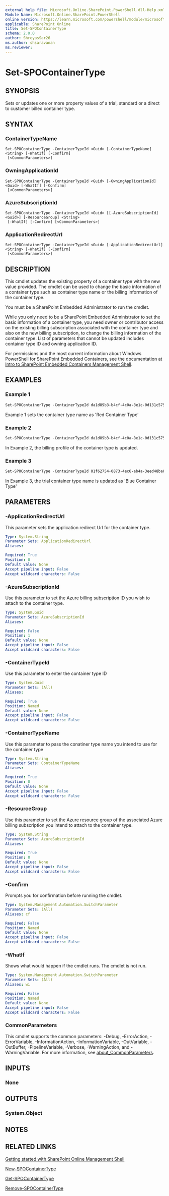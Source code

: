 ```yaml
---
external help file: Microsoft.Online.SharePoint.PowerShell.dll-Help.xml
Module Name: Microsoft.Online.SharePoint.PowerShell
online version: https://learn.microsoft.com/powershell/module/microsoft.online.sharepoint.powershell/set-spocontainertype
applicable: SharePoint Online
title: Set-SPOContainerType
schema: 2.0.0
author: ShreyasSar26
ms.author: shsaravanan
ms.reviewer:
---
```


# Set-SPOContainerType

## SYNOPSIS

Sets or updates one or more property values of a trial, standard or a direct to customer billed container type.

## SYNTAX

### ContainerTypeName

```
Set-SPOContainerType -ContainerTypeId <Guid> [-ContainerTypeName] <String> [-WhatIf] [-Confirm]
 [<CommonParameters>]
```

### OwningApplicationId

```
Set-SPOContainerType -ContainerTypeId <Guid> [-OwningApplicationId] <Guid> [-WhatIf] [-Confirm]
 [<CommonParameters>]
```

### AzureSubscriptionId

```
Set-SPOContainerType -ContainerTypeId <Guid> [[-AzureSubscriptionId] <Guid>] [-ResourceGroup] <String>
 [-WhatIf] [-Confirm] [<CommonParameters>]
```

### ApplicationRedirectUrl

```
Set-SPOContainerType -ContainerTypeId <Guid> [-ApplicationRedirectUrl] <String> [-WhatIf] [-Confirm]
 [<CommonParameters>]
```

## DESCRIPTION

This cmdlet updates the existing property of a container type with the new value provided. The cmdlet can be used to change the basic information of a container type such as container type name or the billing information of the container type.

You must be a SharePoint Embedded Administrator to run the cmdlet.

While you only need to be a SharePoint Embedded Administrator to set the basic information of a container type, you need owner or contributor access on the existing billing subscription associated with the container type and also on the new billing subscription, to change the billing information of the container type. List of parameters that cannot be updated includes container type ID and owning application ID.

For permissions and the most current information about Windows PowerShell for SharePoint Embedded Containers, see the documentation at [Intro to SharePoint Embedded Containers Management Shell](/powershell/sharepoint/sharepoint-online/introduction-sharepoint-online-management-shell).

## EXAMPLES

### Example 1

```powershell
Set-SPOContainerType -ContainerTypeId da1d89b3-b4cf-4c0a-8e1c-0d131c57544f -OwningApplicationId 12a9d93c-18d7-46a0-b43e-28d20addd56a - ContainerTypeName 'Red Container Type'
```

Example 1 sets the container type name as 'Red Container Type'

### Example 2

```powershell
Set-SPOContainerType -ContainerTypeId da1d89b3-b4cf-4c0a-8e1c-0d131c57544f –Azure Subscription 12a9d93c-18d7-46a0-b43e-28d20addd56a -ResourceGroup RG200
```

In Example 2, the billing profile of the container type is updated.

### Example 3

```powershell
Set-SPOContainerType -ContainerTypeId 01f62754-0873-4ec6-ab4a-3eed48ba8be7 -OwningApplicationId 994b9586-253e-4a77-b51 - ContainerTypeName 'Blue Container Type'
```

In Example 3, the trial container type name is updated as 'Blue Container Type'

## PARAMETERS

### -ApplicationRedirectUrl

This parameter sets the application redirect Url for the container type.

```yaml
Type: System.String
Parameter Sets: ApplicationRedirectUrl
Aliases:

Required: True
Position: 0
Default value: None
Accept pipeline input: False
Accept wildcard characters: False
```

### -AzureSubscriptionId

Use this parameter to set the Azure billing subscription ID you wish to attach to the container type.

```yaml
Type: System.Guid
Parameter Sets: AzureSubscriptionId
Aliases:

Required: False
Position: 1
Default value: None
Accept pipeline input: False
Accept wildcard characters: False
```

### -ContainerTypeId

Use this parameter to enter the container type ID

```yaml
Type: System.Guid
Parameter Sets: (All)
Aliases:

Required: True
Position: Named
Default value: None
Accept pipeline input: False
Accept wildcard characters: False
```

### -ContainerTypeName

Use this parameter to pass the conatiner type name you intend to use for the container type

```yaml
Type: System.String
Parameter Sets: ContainerTypeName
Aliases:

Required: True
Position: 0
Default value: None
Accept pipeline input: False
Accept wildcard characters: False
```

### -ResourceGroup

Use this parameter to set the Azure resource group of the associated Azure billing subscription you intend to attach to the container type.

```yaml
Type: System.String
Parameter Sets: AzureSubscriptionId
Aliases:

Required: True
Position: 0
Default value: None
Accept pipeline input: False
Accept wildcard characters: False
```

### -Confirm

Prompts you for confirmation before running the cmdlet.

```yaml
Type: System.Management.Automation.SwitchParameter
Parameter Sets: (All)
Aliases: cf

Required: False
Position: Named
Default value: None
Accept pipeline input: False
Accept wildcard characters: False
```

### -WhatIf

Shows what would happen if the cmdlet runs.
The cmdlet is not run.

```yaml
Type: System.Management.Automation.SwitchParameter
Parameter Sets: (All)
Aliases: wi

Required: False
Position: Named
Default value: None
Accept pipeline input: False
Accept wildcard characters: False
```

### CommonParameters

This cmdlet supports the common parameters: -Debug, -ErrorAction, -ErrorVariable, -InformationAction, -InformationVariable, -OutVariable, -OutBuffer, -PipelineVariable, -Verbose, -WarningAction, and -WarningVariable. For more information, see [about_CommonParameters](https://go.microsoft.com/fwlink/?LinkID=113216).

## INPUTS

### None

## OUTPUTS

### System.Object

## NOTES

## RELATED LINKS

[Getting started with SharePoint Online Management Shell](/powershell/sharepoint/sharepoint-online/connect-sharepoint-online)

[New-SPOContainerType](./New-SPOContainerType.md)

[Get-SPOContainerType](./Get-SPOContainerType.md)

[Remove-SPOContainerType](./Remove-SPOContainerType.md)
